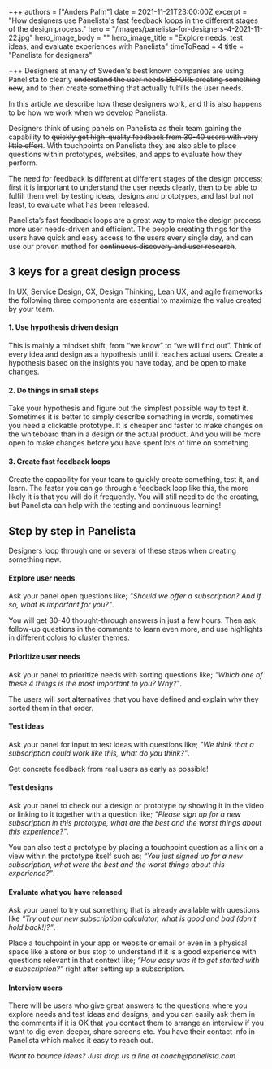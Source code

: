 +++
authors = ["Anders Palm"]
date = 2021-11-21T23:00:00Z
excerpt = "How designers use Panelista's fast feedback loops in the different stages of the design process."
hero = "/images/panelista-for-designers-4-2021-11-22.jpg"
hero_image_body = ""
hero_image_title = "Explore needs, test ideas, and evaluate experiences with Panelista"
timeToRead = 4
title = "Panelista for designers"

+++
Designers at many of Sweden's best known companies are using Panelista to clearly ~~understand the user needs BEFORE creating something new~~, and to then create something that actually fulfills the user needs.

In this article we describe how these designers work, and this also happens to be how we work when we develop Panelista.

Designers think of using panels on Panelista as their team gaining the capability to ~~quickly get high-quality feedback from 30-40 users with very little effort~~. With touchpoints on Panelista they are also able to place questions within prototypes, websites, and apps to evaluate how they perform.

The need for feedback is different at different stages of the design process; first it is important to understand the user needs clearly, then to be able to fulfill them well by testing ideas, designs and prototypes, and last but not least, to evaluate what has been released.

Panelista’s fast feedback loops are a great way to make the design process more user needs-driven and efficient. The people creating things for the users have quick and easy access to the users every single day, and can use our proven method for ~~continuous discovery and user research~~.

## 3 keys for a great design process

In UX, Service Design, CX, Design Thinking, Lean UX, and agile frameworks the following three components are essential to maximize the value created by your team.

#### 1. Use hypothesis driven design

This is mainly a mindset shift, from “we know” to “we will find out”. Think of every idea and design as a hypothesis until it reaches actual users. Create a hypothesis based on the insights you have today, and be open to make changes.

#### 2. Do things in small steps

Take your hypothesis and figure out the simplest possible way to test it. Sometimes it is better to simply describe something in words, sometimes you need a clickable prototype. It is cheaper and faster to make changes on the whiteboard than in a design or the actual product. And you will be more open to make changes before you have spent lots of time on something.

#### 3. Create fast feedback loops

Create the capability for your team to quickly create something, test it, and learn. The faster you can go through a feedback loop like this, the more likely it is that you will do it frequently. You will still need to do the creating, but Panelista can help with the testing and continuous learning!

## Step by step in Panelista

Designers loop through one or several of these steps when creating something new.

#### Explore user needs

Ask your panel open questions like; _"Should we offer a subscription? And if so, what is important for you?"_.

You will get 30-40 thought-through answers in just a few hours. Then ask follow-up questions in the comments to learn even more, and use highlights in different colors to cluster themes.

#### Prioritize user needs

Ask your panel to prioritize needs with sorting questions like; _"Which one of these 4 things is the most important to you? Why?"_.

The users will sort alternatives that you have defined and explain why they sorted them in that order.

#### Test ideas

Ask your panel for input to test ideas with questions like; _"We think that a subscription could work like this, what do you think?"_.

Get concrete feedback from real users as early as possible!

#### Test designs

Ask your panel to check out a design or prototype by showing it in the video or linking to it together with a question like; _"Please sign up for a new subscription in this prototype, what are the best and the worst things about this experience?"_.

You can also test a prototype by placing a touchpoint question as a link on a view within the prototype itself such as; _“You just signed up for a new subscription, what were the best and the worst things about this experience?”_.

#### Evaluate what you have released

Ask your panel to try out something that is already available with questions like _“Try out our new subscription calculator, what is good and bad (don’t hold back!)?”_.

Place a touchpoint in your app or website or email or even in a physical space like a store or bus stop to understand if it is a good experience with questions relevant in that context like; _“How easy was it to get started with a subscription?”_ right after setting up a subscription.

#### Interview users

There will be users who give great answers to the questions where you explore needs and test ideas and designs, and you can easily ask them in the comments if it is OK that you contact them to arrange an interview if you want to dig even deeper, share screens etc. You have their contact info in Panelista which makes it easy to reach out.

_Want to bounce ideas? Just drop us a line at coach@panelista.com_